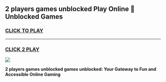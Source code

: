 
## 2 players games unblocked Play Online 👋 Unblocked Games
<h3>
<a href="https://premium.freeplayer.one?title=2_players_games_unblocked&ref=19F">CLICK TO PLAY</a></h3>
<hr>

<h3>
<a href="https://premium.freeplayer.one?title=2_players_games_unblocked&ref=19F">CLICK 2 PLAY</a>
  
</h3>

<a href="https://premium.freeplayer.one?title=2_players_games_unblocked&ref=19F"><img src="https://clearcache.store/games.png"></a>


**2 players games unblocked games unblocked: Your Gateway to Fun and Accessible Online Gaming**
